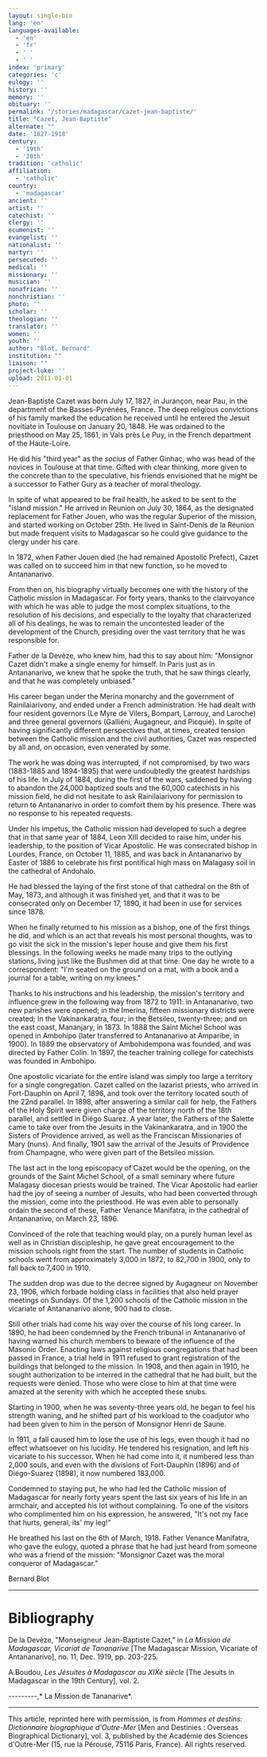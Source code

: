 ```yaml
---
layout: single-bio
lang: 'en'
languages-available:
  - 'en'
  - 'fr'
  - ' '
  - ' '
index: 'primary'
categories: 'c'
eulogy: ''
history: ''
memory: ''
obituary: ''
permalink: '/stories/madagascar/cazet-jean-baptiste/'
title: "Cazet, Jean-Baptiste"
alternate: ""
date: '1827-1918'
century:
  - '19th'
  - '20th'
tradition: 'catholic'
affiliation:
  - 'catholic'
country:
  - 'madagascar'
ancient: ''
artist: ''
catechist: ''
clergy: ''
ecumenist: ''
evangelist: ''
nationalist: ''
martyr: ''
persecuted: ''
medical: ''
missionary: ''
musician: ''
nonafrican: ''
nonchristian: ''
photo: ''
scholar: ''
theologian: ''
translator: ''
women: ''
youth: ''
author: "Blot, Bernard"
institution: ""
liaison: ""
project-luke: ''
upload: 2011-01-01
---
```




Jean-Baptiste Cazet was born July 17, 1827, in Jurançon, near Pau, in the department of the Basses-Pyrénées, France. The deep religious convictions of his family marked the education he received until he entered the Jesuit novitiate in Toulouse on January 20, 1848. He was ordained to the priesthood on May 25, 1861, in Vals près Le Puy, in the French department of the Haute-Loire.

He did his "third year" as the *socius* of Father Ginhac, who was head of the novices in Toulouse at that time. Gifted with clear thinking, more given to the concrete than to the speculative, his friends envisioned that he might be a successor to Father Gury as a teacher of moral theology.

In spite of what appeared to be frail health, he asked to be sent to the "island mission." He arrived in Reunion on July 30, 1864, as the designated replacement for Father Jouen, who was the regular Superior of the mission, and started working on October 25th. He lived in Saint-Denis de la Réunion but made frequent visits to Madagascar so he could give guidance to the clergy under his care.

In 1872, when Father Jouen died (he had remained Apostolic Prefect), Cazet was called on to succeed him in that new function, so he moved to Antananarivo.

From then on, his biography virtually becomes one with the history of the Catholic mission in Madagascar. For forty years, thanks to the clairvoyance with which he was able to judge the most complex situations, to the resolution of his decisions, and especially to the loyalty that characterized all of his dealings, he was to remain the uncontested leader of the development of the Church, presiding over the vast territory that he was responsible for.

Father de la Devèze, who knew him, had this to say about him: "Monsignor Cazet didn't make a single enemy for himself. In Paris just as in Antananarivo, we knew that he spoke the truth, that he saw things clearly, and that he was completely unbiased."

His career began under the Merina monarchy and the government of Rainilaiarivony, and ended under a French administration. He had dealt with four resident governors (Le Myre de Vilers, Bompart, Larrouy, and Laroche) and three general governors (Galliéni, Augagneur, and Picquié). In spite of having significantly different perspectives that, at times, created tension between the Catholic mission and the civil authorities, Cazet was respected by all and, on occasion, even venerated by some.

The work he was doing was interrupted, if not compromised, by two wars (1883-1885 and 1894-1895) that were undoubtedly the greatest hardships of his life. In July of 1884, during the first of the wars, saddened by having to abandon the 24,000 baptized souls and the 60,000 catechists in his mission field, he did not hesitate to ask Rainilaiarivony for permission to return to Antananarivo in order to comfort them by his presence. There was no response to his repeated requests.

Under his impetus, the Catholic mission had developed to such a degree that in that same year of 1884, Leon XIII decided to raise him, under his leadership, to the position of Vicar Apostolic. He was consecrated bishop in Lourdes, France, on October 11, 1885, and was back in Antananarivo by Easter of 1886 to celebrate his first pontifical high mass on Malagasy soil in the cathedral of Andohalo.

He had blessed the laying of the first stone of that cathedral on the 8th of May, 1873, and although it was finished yet, and that it was to be consecrated only on December 17, 1890, it had been in use for services since 1878.

When he finally returned to his mission as a bishop, one of the first things he did, and which is an act that reveals his most personal thoughts, was to go visit the sick in the mission's leper house and give them his first blessings. In the following weeks he made many trips to the outlying stations, living just like the Bushmen did at that time. One day he wrote to a correspondent: "I'm seated on the ground on a mat, with a book and a journal for a table, writing on my knees."

Thanks to his instructions and his leadership, the mission's territory and influence grew in the following way from 1872 to 1911: in Antananarivo, two new parishes were opened; in the Imerina, fifteen missionary districts were created; In the Vakinankaratra, four; in the Betsileo, twenty-three; and on the east coast, Mananjary, in 1873. In 1888 the Saint Michel School was opened in Ambohipo (later transferred to Antananarivo at Amparibe, in 1900). In 1889 the observatory of Ambohidempona was founded, and was directed by Father Colin. In 1897, the teacher training college for catechists was founded in Ambohipo.

One apostolic vicariate for the entire island was simply too large a territory for a single congregation. Cazet called on the lazarist priests, who arrived in Fort-Dauphin on April 7, 1896, and took over the territory located south of the 22nd parallel. In 1898, after answering a similar call for help, the Fathers of the Holy Spirit were given charge of the territory north of the 18th parallel, and settled in Diégo Suarez. A year later, the Fathers of the Salette came to take over from the Jesuits in the Vakinankaratra, and in 1900 the Sisters of Providence arrived, as well as the Franciscan Missionaries of Mary (nuns). And finally, 1901 saw the arrival of the Jesuits of Providence from Champagne, who were given part of the Betsileo mission.

The last act in the long episcopacy of Cazet would be the opening, on the grounds of the Saint Michel School, of a small seminary where future Malagasy diocesan priests would be trained. The Vicar Apostolic had earlier had the joy of seeing a number of Jesuits, who had been converted through the mission, come into the priesthood. He was even able to personally ordain the second of these, Father Venance Manifatra, in the cathedral of Antananarivo, on March 23, 1896.

Convinced of the role that teaching would play, on a purely human level as well as in Christian discipleship, he gave great encouragement to the mission schools right from the start. The number of students in Catholic schools went from approximately 3,000 in 1872, to 82,700 in 1900, only to fall back to 7,400 in 1910.

The sudden drop was due to the decree signed by Augagneur on November 23, 1906, which forbade holding class in facilities that also held prayer meetings on Sundays. Of the 1,200 schools of the Catholic mission in the vicariate of Antananarivo alone, 900 had to close.

Still other trials had come his way over the course of his long career. In 1890, he had been condemned by the French tribunal in Antananarivo of having warned his church members to beware of the influence of the Masonic Order. Enacting laws against religious congregations that had been passed in France, a trial held in 1911 refused to grant registration of the buildings that belonged to the mission. In 1908, and then again in 1910, he sought authorization to be interred in the cathedral that he had built, but the requests were denied. Those who were close to him at that time were amazed at the serenity with which he accepted these snubs.

Starting in 1900, when he was seventy-three years old, he began to feel his strength waning, and he shifted part of his workload to the coadjutor who had been given to him in the person of Monsignor Henri de Saune.

In 1911, a fall caused him to lose the use of his legs, even though it had no effect whatsoever on his lucidity. He tendered his resignation, and left his vicariate to his successor. When he had come into it, it numbered less than 2,000 souls, and even with the divisions of Fort-Dauphin (1896) and of Diégo-Suarez (1898), it now numbered 183,000.

Condemned to staying put, he who had led the Catholic mission of Madagascar for nearly forty years spent the last six years of his life in an armchair, and accepted his lot without complaining. To one of the visitors who complimented him on his expression, he answered, "It's not my face that hurts, general, its' my leg!"

He breathed his last on the 6th of March, 1918. Father Venance Manifatra, who gave the eulogy, quoted a phrase that he had just heard from someone who was a friend of the mission: "Monsignor Cazet was the moral conqueror of Madagascar."

Bernard Blot

---

# Bibliography

De la Devèze, "Monseigneur Jean-Baptiste Cazet," in *La Mission de Madagascar, Vicariat de Tananarive* [The Madagascar Mission, Vicariate of Antananarivo], no. 11, Dec. 1919, pp. 203-225.

A.Boudou, *Les Jésuites à Madagascar au XIXè siècle* [The Jesuits in Madagascar in the 19th Century], vol. 2.

---------,* La Mission de Tananarive*.

---

This article, reprinted here with permission, is from *Hommes et destins: Dictionnaire biographique d'Outre-Mer* [Men and Destinies : Overseas Biographical Dictionary], vol. 3, published by the Académie des Sciences d'Outre-Mer (15, rue la Pérouse, 75116 Paris, France). All rights reserved.